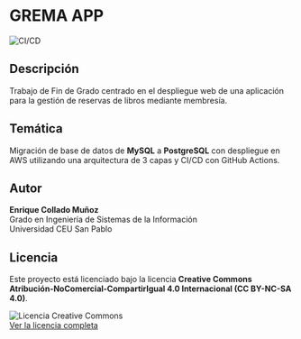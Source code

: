 # GREMA APP

![CI/CD](https://github.com/kike454/TFG-GISI/actions/workflows/deploy.yml/badge.svg)

## Descripción
Trabajo de Fin de Grado centrado en el despliegue web de una aplicación para la gestión de reservas de libros mediante membresía.

## Temática
Migración de base de datos de **MySQL** a **PostgreSQL** con despliegue en AWS utilizando una arquitectura de 3 capas y CI/CD con GitHub Actions.

## Autor
**Enrique Collado Muñoz**  
Grado en Ingeniería de Sistemas de la Información  
Universidad CEU San Pablo

## Licencia
Este proyecto está licenciado bajo la licencia **Creative Commons Atribución-NoComercial-CompartirIgual 4.0 Internacional (CC BY-NC-SA 4.0)**.

![Licencia Creative Commons](https://licensebuttons.net/l/by-nc-sa/4.0/88x31.png)  
[Ver la licencia completa](https://creativecommons.org/licenses/by-nc-sa/4.0/)
